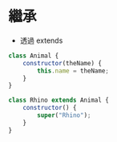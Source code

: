 # 繼承

- 透過 extends

```js
class Animal {
    constructor(theName) {
        this.name = theName;
    }
}

class Rhino extends Animal {
    constructor() {
        super("Rhino");
    }
}
```